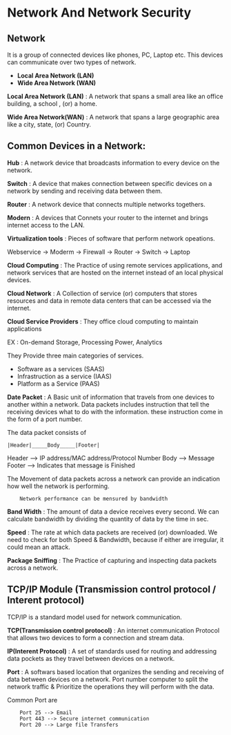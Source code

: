 # Network And Network Security

## Network

It is a group of connected devices like phones, PC, Laptop etc. This devices can communicate over two types of network.
  - **Local Area Network (LAN)**
  - **Wide Area Network (WAN)**

**Local Area Network (LAN)** : A network that spans a small area like an office building, a school , (or) a home.

**Wide Area Network(WAN)** : A network that spans a large geographic area like a city, state, (or) Country.

## Common Devices in a Network:

**Hub** : A network device that broadcasts information to every device on the network.

**Switch** : A device that makes connection between specific devices on a network by sending and receiving data between them.

**Router** : A network device that connects multiple networks togethers.

**Modern** : A devices that Connets your router to the internet and brings internet access to the LAN.

**Virtualization tools** : Pieces of software that perform network opeations.

Webservice -> Moderm -> Firewall -> Router -> Switch -> Laptop

**Cloud Computing** : The Practice of using remote services applications, and network services that are hosted on the internet instead of an local physical devices.

**Cloud Network** : A Collection of service (or) computers that stores resources and data in remote data centers that can be accessed via the internet.

**Cloud Service Providers** : They office cloud computing to maintain applications 

  EX : On-demand Storage, Processing Power, Analytics

  They Provide three main categories of services.  
  - Software as a services (SAAS)
  - Infrastruction as a service (IAAS)
  - Platform as a Service (PAAS)

**Date Packet** : A Basic unit of information that travels from one devices to another within a network. Data packets includes instruction that tell the receiving devices what to do with the information. these instruction come in the form of a port number.  
  
  The data packet consists of
   
    |Header|_____Body_____|Footer|

Header --> IP address/MAC address/Protocol Number 
Body --> Message
Footer --> Indicates that message is Finished 

The Movement of data packets across a network can provide an indication how well the network is performing.
        
        Network performance can be mensured by bandwidth

**Band Width** : The amount of data a device receives every second. We can calculate bandwidth by dividing the quantity of data by the time in sec.

**Speed** : The rate at which data packets are received (or) downloaded. We need to check for both Speed & Bandwidth, because if either are irregular, it could mean an attack.

**Package Sniffing** : The Practice of capturing and inspecting data packets across a network.

## TCP/IP Module (Transmission control protocol / Interent protocol) 

TCP/IP is a standard model used for network communication.

**TCP(Transmission control protocol)** : An internet communication Protocol that allows two devices to form a connection and stream data.

**IP(Interent Protocol)** : A set of standards used for routing and addressing data pockets as they travel between devices on a network.

**Port** : A softwars based location that organizes the sending and receiving of data between devices on a network. Port number computer to split the network traffic & Prioritize the operations they will perform with the data.

Common Port are
        
        Port 25 --> Email
        Port 443 --> Secure internet communication
        Port 20 --> Large file Transfers

